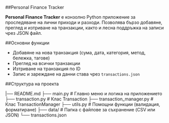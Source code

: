 ##Personal Finance Tracker

**Personal Finance Tracker** е конзолно Python приложение за проследяване на лични приходи и разходи. Позволява бързо добавяне, преглед и изтриване на транзакции, както и лесна поддръжка на записи чрез JSON файл.

##Основни функции

- Добавяне на нова транзакция (сума, дата, категория, метод, бележка, тагове)
- Преглед на всички транзакции
- Изтриване на транзакция по ID
- Запис и зареждане на данни става чрез `transactions.json`

##Структура на проекта


|── README.md
├── main.py                   # Главно меню и логика на приложението
├── transaction.py            # Клас Transaction
├── transaction_manager.py    # Клас TransactionManager
├── utils.py                  # Помощни функции (валидация, форматиране)
├── data/                     # Папка с файлове за съхранение (CSV или JSON)
    └── transactions.json
